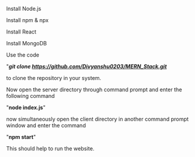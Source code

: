 Install Node.js

Install npm & npx

Install React

Install MongoDB

Use the code 

"**_git clone https://github.com/Divyanshu0203/MERN_Stack.git_**

to clone the repository in your system.

Now open the server directory through command prompt and enter the following command 

"**node index.js**"

now simultaneously open the client directory in another command prompt window and enter the command 

"**npm start**"

This should help to run the website.
